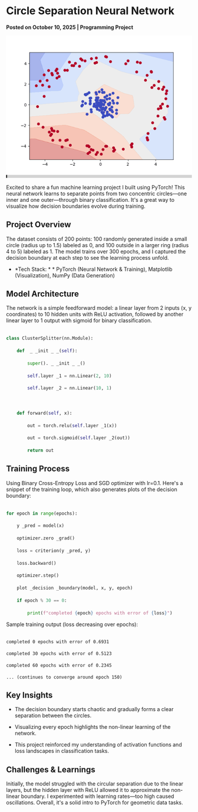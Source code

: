 # Circle Separation Neural Network 



**Posted on October 10, 2025 | Programming Project**



![Decision Boundary Evolution](images/animated.gif)



Excited to share a fun machine learning project I built using PyTorch! This neural network learns to separate points from two concentric circles—one inner and one outer—through binary classification. It's a great way to visualize how decision boundaries evolve during training.



## Project Overview



The dataset consists of 200 points: 100 randomly generated inside a small circle (radius up to 1.5) labeled as 0, and 100 outside in a larger ring (radius 4 to 5) labeled as 1. The model trains over 300 epochs, and I captured the decision boundary at each step to see the learning process unfold.



 * *Tech Stack: * * PyTorch (Neural Network  & Training), Matplotlib (Visualization), NumPy (Data Generation)



 ## Model Architecture



The network is a simple feedforward model: a linear layer from 2 inputs (x, y coordinates) to 10 hidden units with ReLU activation, followed by another linear layer to 1 output with sigmoid for binary classification.



```python

class ClusterSplitter(nn.Module):

    def  _ _init _ _(self):

        super(). _ _init _ _()

        self.layer _1 = nn.Linear(2, 10)

        self.layer _2 = nn.Linear(10, 1)



    def forward(self, x):

        out = torch.relu(self.layer _1(x))

        out = torch.sigmoid(self.layer _2(out))

        return out

```



 ## Training Process



Using Binary Cross-Entropy Loss and SGD optimizer with lr=0.1. Here's a snippet of the training loop, which also generates plots of the decision boundary:



```python

for epoch in range(epochs):

    y _pred = model(x)

    optimizer.zero _grad()

    loss = criterion(y _pred, y)

    loss.backward()

    optimizer.step()

    plot _decision _boundary(model, x, y, epoch)

    if epoch % 30 == 0:

        print(f"completed {epoch} epochs with error of {loss}")

```



Sample training output (loss decreasing over epochs):

```

completed 0 epochs with error of 0.6931

completed 30 epochs with error of 0.5123

completed 60 epochs with error of 0.2345

... (continues to converge around epoch 150)

```



 ## Key Insights



 - The decision boundary starts chaotic and gradually forms a clear separation between the circles.

 - Visualizing every epoch highlights the non-linear learning of the network.

 - This project reinforced my understanding of activation functions and loss landscapes in classification tasks.



 ## Challenges  & Learnings



Initially, the model struggled with the circular separation due to the linear layers, but the hidden layer with ReLU allowed it to approximate the non-linear boundary. I experimented with learning rates—too high caused oscillations. Overall, it's a solid intro to PyTorch for geometric data tasks.



